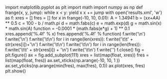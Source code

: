 import matplotlib.pyplot as plt
import math
import numpy as np
def frange(x, y, jump):
    while x < y:
        yield x
        x += jump
with open('results.xml', 'w') as f:
    xres = []
    fres = []
    for x in frange(-10, 10, 0.01):
        A = 1.34941
        b = (x*x+A*A) ** 0.5
        c = 100 - b / math.pi
        d = math.fabs(c)
        e = math.exp(d)
        g = math.sin(x) * math.sin(A)
        function = -0.0001 * (math.fabs(e*g) + 1) ** 0.1
        xres.append('%.4f' % x)
        fres.append('%.4f' % function)
    f.write('<?xml version="1.1" encoding="UTF-8" ?>\n')
    f.write('<data>\n')
    f.write('\t<xdata>\n')
    for i in range(len(xres)):
        f.write('\t\t<x>' + str(xres[i])+'</x>\n')
        f.write('\t<xdata>\n')
        f.write('\t<ydata>\n')
    for i in range(len(fres)):
        f.write('\t\t<y>' + str(xres[i]) + '</y>\n')
    f.write('\t<ydata>\n')
    f.write('</data>')
    f.close()
    fig = plt.figure()
    ax = fig.add_subplot(111)
    xres = list(map(float, xres))
    fres = list(map(float, fres))
    ax.set_xticks(np.arange(-10, 10, 1 ))
    ax.set_yticks(np.arange(min(fres), max(fres), 0.1))
    ax.plot(xres, fres)
    plt.show()
